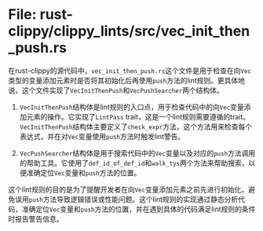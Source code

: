 # File: rust-clippy/clippy_lints/src/vec_init_then_push.rs

在rust-clippy的源代码中，`vec_init_then_push.rs`这个文件是用于检查在向`Vec`类型的变量添加元素时是否将其初始化后再使用`push`方法的lint规则。更具体地说，这个文件实现了`VecInitThenPush`和`VecPushSearcher`两个结构体。

1. `VecInitThenPush`结构体是lint规则的入口点，用于检查代码中的向`Vec`变量添加元素的操作。它实现了`LintPass` trait，这是一个lint规则需要遵循的trait。`VecInitThenPush`结构体主要定义了`check_expr`方法，这个方法用来检查每个表达式，并在对`Vec`变量使用`push`方法时触发lint警告。

2. `VecPushSearcher`结构体是用于搜索代码中的`Vec`变量以及对应的`push`方法调用的帮助工具。它使用了`def_id_of_def_id`和`walk_tys`两个方法来帮助搜索，以便准确定位`Vec`变量和`push`方法的位置。

这个lint规则的目的是为了提醒开发者在向`Vec`变量添加元素之前先进行初始化，避免误用`push`方法导致逻辑错误或性能问题。这个lint规则的实现通过静态分析代码，准确定位`Vec`变量和`push`方法的位置，并在遇到具体的代码满足lint规则的条件时报告警告信息。

